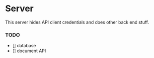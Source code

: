 # Server

This server hides API client credentials and does other back end stuff.

### TODO

-   [] database
-   [] document API
